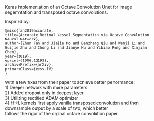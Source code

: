 Keras implementation of an Octave Convolution Unet for image segemntation and transposed octave convolutions.

Inspiried by:

    @misc{fan2019accurate,
    title={Accurate Retinal Vessel Segmentation via Octave Convolution Neural Network},
    author={Zhun Fan and Jiajie Mo and Benzhang Qiu and Wenji Li and Guijie Zhu and Chong Li and Jianye Hu and Yibiao Rong and Xinjian Chen},
    year={2019},
    eprint={1906.12193},
    archivePrefix={arXiv},
    primaryClass={eess.IV}
    }


With a few fixes from their paper to achieve better performance:  
    1) Deeper network with more parameters    
    2) Added dropout only in deepest layer  
    3) Utilizing rectified ADAM optimizer  
    4) H→L kernels first apply vanilla transposed convolution and then downsample output by a scale of two, which better        
        follows the rigor of the orginal octave convolution paper   

